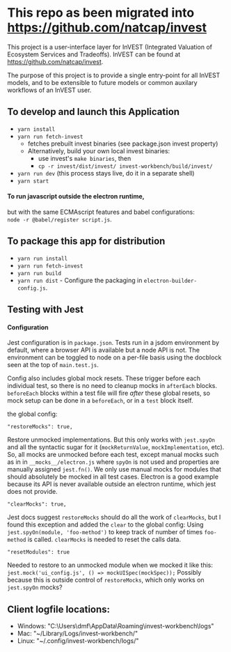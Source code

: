 # This repo as been migrated into https://github.com/natcap/invest

This project is a user-interface layer for InVEST (Integrated Valuation of
Ecosystem Services and Tradeoffs).
InVEST can be found at https://github.com/natcap/invest.

The purpose of this project is to provide a single entry-point for all
InVEST models, and to be extensible to future models or common auxilary
workflows of an InVEST user.

## To develop and launch this Application
* `yarn install`
* `yarn run fetch-invest`
	+ fetches prebuilt invest binaries (see package.json invest property)
	+ Alternatively, build your own local invest binaries:
		* use invest's `make binaries`, then
		* `cp -r invest/dist/invest/ invest-workbench/build/invest/`
* `yarn run dev` (this process stays live, do it in a separate shell)
* `yarn start`

#### To run javascript outside the electron runtime,
but with the same ECMAscript features and babel configurations:  
`node -r @babel/register script.js`.

## To package this app for distribution
* `yarn run install`
* `yarn run fetch-invest`
* `yarn run build`
* `yarn run dist`  - Configure the packaging in `electron-builder-config.js`.

## Testing with Jest
#### Configuration
Jest configuration is in `package.json`.
Tests run in a jsdom environment by default, where a browser API is available
but a node API is not. The environment can be toggled to node on a per-file 
basis using the docblock seen at the top of `main.test.js`.

Config also includes global mock resets. These trigger before each individual test, 
so there is no need to cleanup mocks in `afterEach` blocks.
`beforeEach` blocks within a test file will fire _after_ these global resets,
so mock setup can be done in a `beforeEach`, or in a `test` block itself.

the global config:
```
"restoreMocks": true,
```
Restore unmocked implementations. But this only works with `jest.spyOn`
and all the syntactic sugar for it (`mockReturnValue`, `mockImplementation`, etc).
So, all mocks are unmocked before each test, except manual mocks such as in
in `__mocks__/electron.js` where `spyOn` is not used and properties are 
manually assigned `jest.fn()`. We only use manual mocks for modules that
should absolutely be mocked in all test cases. Electron is a good example because
its API is never available outside an electron runtime, which jest does not provide.
```
"clearMocks": true,
```
Jest docs suggest `restoreMocks` should do all the work of `clearMocks`, 
but I found this exception and added the `clear` to the global config:
Using `jest.spyOn(module, 'foo-method')` to keep track of number of times
`foo-method` is called. `clearMocks` is needed to reset the calls data.
```
"resetModules": true
```
Needed to restore to an unmocked module when we mocked it like this:
`jest.mock('ui_config.js', () => mockUISpec(mockSpec));`
Possibly because this is outside control of `restoreMocks`, 
which only works on `jest.spyOn` mocks?

## Client logfile locations:
* Windows: "C:\Users\dmf\AppData\Roaming\invest-workbench\logs\"
* Mac: "\~/Library/Logs/invest-workbench/"
* Linux: "\~/.config/invest-workbench/logs/"
